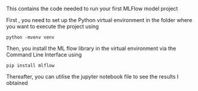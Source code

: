 This contains the code needed to run your first MLFlow model project


First , you need to set up the Python virtual environment in the folder where you want to execute the project using 

`python -mvenv venv`

Then, you install the ML flow library in the virtual environment via the Command Line Interface using

`pip install mlflow`


Thereafter, you can utilise the jupyter notebook file to see the results I obtained
